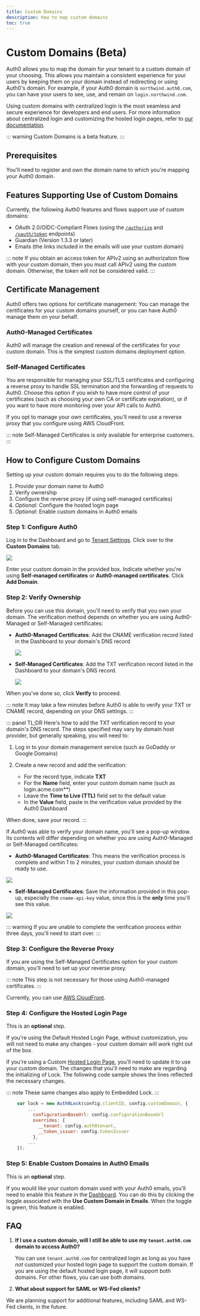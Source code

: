 ```yaml
---
title: Custom Domains
description: How to map custom domains
toc: true
---
```

# Custom Domains (Beta)

Auth0 allows you to map the domain for your tenant to a custom domain of your choosing. This allows you maintain a consistent experience for your users by keeping them on your domain instead of redirecting or using Auth0's domain. For example, if your Auth0 domain is `northwind.auth0.com`, you can have your users to see, use, and remain on `login.northwind.com`.

Using custom domains with centralized login is the most seamless and secure experience for developers and end users. For more information about centralized login and customizing the hosted login pages, refer to [our documentation](https://auth0.com/docs/hosted-pages/login).

::: warning
Custom Domains is a beta feature.
:::

## Prerequisites

You'll need to register and own the domain name to which you're mapping your Auth0 domain.

## Features Supporting Use of Custom Domains

Currently, the following Auth0 features and flows support use of custom domains:

* OAuth 2.0/OIDC-Compliant Flows (using the [`/authorize`](/api/authentication#authorize-client) and [`/oauth/token`](https://auth0.com/docs/api/authentication#get-token) endpoints)
* Guardian (Version 1.3.3 or later)
* Emails (the links included in the emails will use your custom domain)

::: note
If you obtain an access token for APIv2 using an authorization flow with your custom domain, then you must call APIv2 using the custom domain. Otherwise, the token will not be considered valid.
:::

## Certificate Management

Auth0 offers two options for certificate management: You can manage the certificates for your custom domains yourself, or you can have Auth0 manage them on your behalf.

### Auth0-Managed Certificates

Auth0 will manage the creation and renewal of the certificates for your custom domain. This is the simplest custom domains deployment option.

### Self-Managed Certificates

You are responsible for managing your SSL/TLS certificates and configuring a reverse proxy to handle SSL termination and the forwarding of requests to Auth0. Choose this option if you wish to have more control of your certificates (such as choosing your own CA or certificate expiration), or if you want to have more monitoring over your API calls to Auth0.

If you opt to manage your own certificates, you'll need to use a reverse proxy that you configure using AWS CloudFront.

::: note
Self-Managed Certificates is only available for enterprise customers.
:::

## How to Configure Custom Domains

Setting up your custom domain requires you to do the following steps:

1. Provide your domain name to Auth0
1. Verify ownership
1. Configure the reverse proxy (if using self-managed certificates)
1. *Optional*: Configure the hosted login page
1. *Optional*: Enable custom domains in Auth0 emails

### Step 1: Configure Auth0

Log in to the Dashboard and go to [Tenant Settings](${manage_url}/#/tenant). Click over to the **Custom Domains** tab.

![](/media/articles/custom-domains/custom-domains.png)

Enter your custom domain in the provided box. Indicate whether you're using **Self-managed certificates** or **Auth0-managed certificates**. Click **Add Domain**.

### Step 2: Verify Ownership

Before you can use this domain, you'll need to verify that you own your domain. The verification method depends on whether you are using Auth0-Managed or Self-Managed certificates:

* **Auth0-Managed Certificates**: Add the CNAME verification record listed in the Dashboard to your domain's DNS record

	![](/media/articles/custom-domains/auth0-managed.png)

* **Self-Managed Certificates**: Add the TXT verification record listed in the Dashboard to your domain's DNS record.

	![](/media/articles/custom-domains/self-managed.png)

When you've done so, click **Verify** to proceed.

::: note
It may take a few minutes before Auth0 is able to verify your TXT or CNAME record, depending on your DNS settings.
:::

::: panel TL;DR
Here's how to add the TXT verification record to your domain's DNS record. The steps specified may vary by domain host provider, but generally speaking, you will need to:

1. Log in to your domain management service (such as GoDaddy or Google Domains)

1. Create a new record and add the verification:

	* For the record type, indicate **TXT**
	* For the **Name** field, enter your custom domain name (such as login.acme.com**)
	* Leave the **Time to Live (TTL)** field set to the default value
	* In the **Value** field, paste in the verification value provided by the Auth0 Dashboard

When done, save your record.
:::

If Auth0 was able to verify your domain name, you'll see a pop-up window. Its contents will differ depending on whether you are using Auth0-Managed or Self-Managed certificates:

* **Auth0-Managed Certificates**: This means the verification process is complete and within 1 to 2 minutes, your custom domain should be ready to use.

![](/media/articles/custom-domains/domain-verification.png)

* **Self-Managed Certificates**: Save the information provided in this pop-up, especially the `cname-api-key` value, since this is the **only** time you'll see this value.

![](/media/articles/custom-domains/api-key.png)

::: warning
If you are unable to complete the verification process within three days, you'll need to start over.
:::

### Step 3: Configure the Reverse Proxy

If you are using the Self-Managed Certificates option for your custom domain, you'll need to set up your reverse proxy.

::: note
This step is not necessary for those using Auth0-managed certificates.
:::

Currently, you can use [AWS CloudFront](/custom-domains/set-up-cloudfront).

### Step 4: Configure the Hosted Login Page

This is an **optional** step.

If you're using the Default Hosted Login Page, without customization, you will not need to make any changes - your custom domain will work right out of the box.

If you're using a Custom [Hosted Login Page](/hosted-pages/login), you'll need to update it to use your custom domain. The changes that you'll need to make are regarding the initializing of Lock. The following code sample shows the lines reflected the necessary changes.

::: note
These same changes also apply to Embedded Lock.
:::

```js
    var lock = new Auth0Lock(config.clientID, config.customDomain, {
		...
	      configurationBaseUrl: config.configurationBaseUrl
	      overrides: {
	        __tenant: config.auth0tenant,
	        __token_issuer: config.tokenIssuer
	      },
		...
    });
```

### Step 5: Enable Custom Domains in Auth0 Emails

This is an **optional** step.

If you would like your custom domain used with your Auth0 emails, you'll need to enable this feature in the [Dashboard](${manage_url}/#/tenant). You can do this by clicking the toggle associated with the **Use Custom Domain in Emails**. When the toggle is green, this feature is enabled.

## FAQ

1. **If I use a custom domain, will I still be able to use my `tenant.auth0.com` domain to access Auth0?**

	You can use `tenant.auth0.com` for centralized login as long as you have *not* customized your hosted login page to support the custom domain. If you are using the default hosted login page, it will support both domains. For other flows, you can use both domains.

1. **What about support for SAML or WS-Fed clients?**
  
  We are planning support for additional features, including SAML and WS-Fed clients, in the future.


